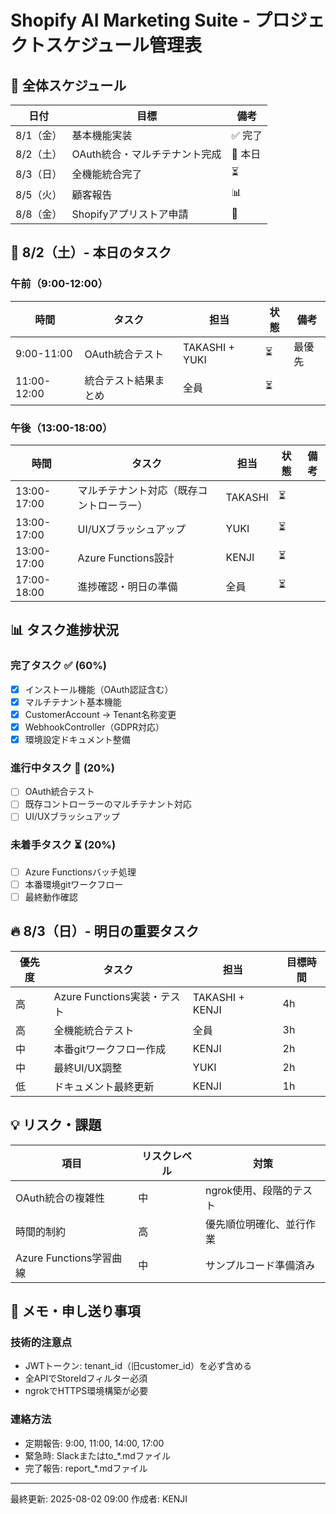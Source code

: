 # Shopify AI Marketing Suite - プロジェクトスケジュール管理表

## 📅 全体スケジュール

| 日付 | 目標 | 備考 |
|------|------|------|
| 8/1（金）| 基本機能実装 | ✅ 完了 |
| 8/2（土）| OAuth統合・マルチテナント完成 | 🔄 本日 |
| 8/3（日）| 全機能統合完了 | ⏳ |
| 8/5（火）| 顧客報告 | 📊 |
| 8/8（金）| Shopifyアプリストア申請 | 🚀 |

## 🎯 8/2（土）- 本日のタスク

### 午前（9:00-12:00）
| 時間 | タスク | 担当 | 状態 | 備考 |
|------|--------|------|------|------|
| 9:00-11:00 | OAuth統合テスト | TAKASHI + YUKI | ⏳ | 最優先 |
| 11:00-12:00 | 統合テスト結果まとめ | 全員 | ⏳ | |

### 午後（13:00-18:00）
| 時間 | タスク | 担当 | 状態 | 備考 |
|------|--------|------|------|------|
| 13:00-17:00 | マルチテナント対応（既存コントローラー） | TAKASHI | ⏳ | |
| 13:00-17:00 | UI/UXブラッシュアップ | YUKI | ⏳ | |
| 13:00-17:00 | Azure Functions設計 | KENJI | ⏳ | |
| 17:00-18:00 | 進捗確認・明日の準備 | 全員 | ⏳ | |

## 📊 タスク進捗状況

### 完了タスク ✅ (60%)
- [x] インストール機能（OAuth認証含む）
- [x] マルチテナント基本機能
- [x] CustomerAccount → Tenant名称変更
- [x] WebhookController（GDPR対応）
- [x] 環境設定ドキュメント整備

### 進行中タスク 🔄 (20%)
- [ ] OAuth統合テスト
- [ ] 既存コントローラーのマルチテナント対応
- [ ] UI/UXブラッシュアップ

### 未着手タスク ⏳ (20%)
- [ ] Azure Functionsバッチ処理
- [ ] 本番環境gitワークフロー
- [ ] 最終動作確認

## 🔥 8/3（日）- 明日の重要タスク

| 優先度 | タスク | 担当 | 目標時間 |
|--------|--------|------|----------|
| 高 | Azure Functions実装・テスト | TAKASHI + KENJI | 4h |
| 高 | 全機能統合テスト | 全員 | 3h |
| 中 | 本番gitワークフロー作成 | KENJI | 2h |
| 中 | 最終UI/UX調整 | YUKI | 2h |
| 低 | ドキュメント最終更新 | KENJI | 1h |

## 💡 リスク・課題

| 項目 | リスクレベル | 対策 |
|------|--------------|------|
| OAuth統合の複雑性 | 中 | ngrok使用、段階的テスト |
| 時間的制約 | 高 | 優先順位明確化、並行作業 |
| Azure Functions学習曲線 | 中 | サンプルコード準備済み |

## 📝 メモ・申し送り事項

### 技術的注意点
- JWTトークン: tenant_id（旧customer_id）を必ず含める
- 全APIでStoreIdフィルター必須
- ngrokでHTTPS環境構築が必要

### 連絡方法
- 定期報告: 9:00, 11:00, 14:00, 17:00
- 緊急時: Slackまたはto_*.mdファイル
- 完了報告: report_*.mdファイル

---

最終更新: 2025-08-02 09:00
作成者: KENJI